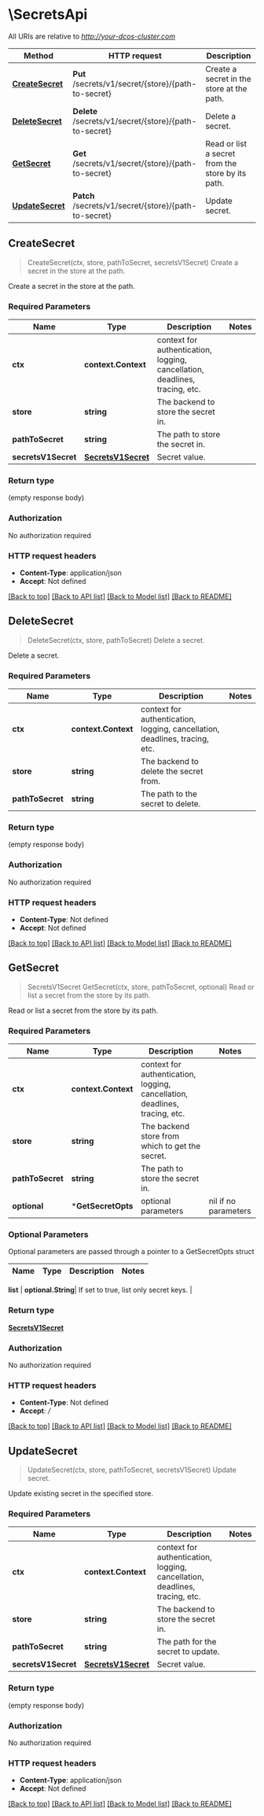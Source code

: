 # \SecretsApi

All URIs are relative to *http://your-dcos-cluster.com*

Method | HTTP request | Description
------------- | ------------- | -------------
[**CreateSecret**](SecretsApi.md#CreateSecret) | **Put** /secrets/v1/secret/{store}/{path-to-secret} | Create a secret in the store at the path.
[**DeleteSecret**](SecretsApi.md#DeleteSecret) | **Delete** /secrets/v1/secret/{store}/{path-to-secret} | Delete a secret.
[**GetSecret**](SecretsApi.md#GetSecret) | **Get** /secrets/v1/secret/{store}/{path-to-secret} | Read or list a secret from the store by its path.
[**UpdateSecret**](SecretsApi.md#UpdateSecret) | **Patch** /secrets/v1/secret/{store}/{path-to-secret} | Update secret.



## CreateSecret

> CreateSecret(ctx, store, pathToSecret, secretsV1Secret)
Create a secret in the store at the path.

Create a secret in the store at the path.

### Required Parameters


Name | Type | Description  | Notes
------------- | ------------- | ------------- | -------------
**ctx** | **context.Context** | context for authentication, logging, cancellation, deadlines, tracing, etc.
**store** | **string**| The backend to store the secret in. | 
**pathToSecret** | **string**| The path to store the secret in. | 
**secretsV1Secret** | [**SecretsV1Secret**](SecretsV1Secret.md)| Secret value. | 

### Return type

 (empty response body)

### Authorization

No authorization required

### HTTP request headers

- **Content-Type**: application/json
- **Accept**: Not defined

[[Back to top]](#) [[Back to API list]](../README.md#documentation-for-api-endpoints)
[[Back to Model list]](../README.md#documentation-for-models)
[[Back to README]](../README.md)


## DeleteSecret

> DeleteSecret(ctx, store, pathToSecret)
Delete a secret.

Delete a secret.

### Required Parameters


Name | Type | Description  | Notes
------------- | ------------- | ------------- | -------------
**ctx** | **context.Context** | context for authentication, logging, cancellation, deadlines, tracing, etc.
**store** | **string**| The backend to delete the secret from. | 
**pathToSecret** | **string**| The path to the secret to delete. | 

### Return type

 (empty response body)

### Authorization

No authorization required

### HTTP request headers

- **Content-Type**: Not defined
- **Accept**: Not defined

[[Back to top]](#) [[Back to API list]](../README.md#documentation-for-api-endpoints)
[[Back to Model list]](../README.md#documentation-for-models)
[[Back to README]](../README.md)


## GetSecret

> SecretsV1Secret GetSecret(ctx, store, pathToSecret, optional)
Read or list a secret from the store by its path.

Read or list a secret from the store by its path.

### Required Parameters


Name | Type | Description  | Notes
------------- | ------------- | ------------- | -------------
**ctx** | **context.Context** | context for authentication, logging, cancellation, deadlines, tracing, etc.
**store** | **string**| The backend store from which to get the secret. | 
**pathToSecret** | **string**| The path to store the secret in. | 
 **optional** | ***GetSecretOpts** | optional parameters | nil if no parameters

### Optional Parameters

Optional parameters are passed through a pointer to a GetSecretOpts struct


Name | Type | Description  | Notes
------------- | ------------- | ------------- | -------------


 **list** | **optional.String**| If set to true, list only secret keys.  | 

### Return type

[**SecretsV1Secret**](SecretsV1Secret.md)

### Authorization

No authorization required

### HTTP request headers

- **Content-Type**: Not defined
- **Accept**: */*

[[Back to top]](#) [[Back to API list]](../README.md#documentation-for-api-endpoints)
[[Back to Model list]](../README.md#documentation-for-models)
[[Back to README]](../README.md)


## UpdateSecret

> UpdateSecret(ctx, store, pathToSecret, secretsV1Secret)
Update secret.

Update existing secret in the specified store.

### Required Parameters


Name | Type | Description  | Notes
------------- | ------------- | ------------- | -------------
**ctx** | **context.Context** | context for authentication, logging, cancellation, deadlines, tracing, etc.
**store** | **string**| The backend to store the secret in. | 
**pathToSecret** | **string**| The path for the secret to update. | 
**secretsV1Secret** | [**SecretsV1Secret**](SecretsV1Secret.md)| Secret value. | 

### Return type

 (empty response body)

### Authorization

No authorization required

### HTTP request headers

- **Content-Type**: application/json
- **Accept**: Not defined

[[Back to top]](#) [[Back to API list]](../README.md#documentation-for-api-endpoints)
[[Back to Model list]](../README.md#documentation-for-models)
[[Back to README]](../README.md)

